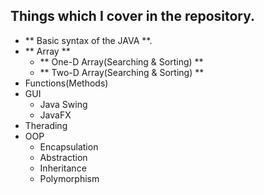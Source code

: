 ## Things which I cover in the repository.

- ** Basic syntax of the JAVA **.
- ** Array **
  - ** One-D Array(Searching & Sorting) **
  - ** Two-D Array(Searching & Sorting) **
- Functions(Methods)
- GUI
   - Java Swing
   - JavaFX
- Therading
- OOP
   - Encapsulation
   - Abstraction
   - Inheritance
   - Polymorphism
